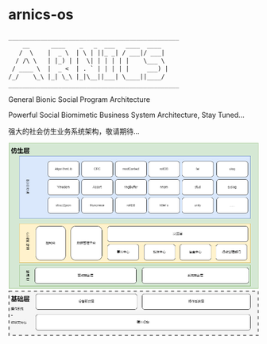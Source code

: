 # arnics-os
```
________________________________________________
    __      ____    _   _  ___   ____  ____  
   /  \    |  _ \  | \ | ||_ _| / ___|/ ___| 
  / /\ \   | |_) | |  \| | | | | |    \___ \ 
 / ____ \  |  _ <  | . ` | | | | |     ___) |
/_/    \_\ |_| \_\ |_|\__||___| \____||____/ 
________________________________________________
```
General Bionic Social Program Architecture

Powerful Social Biomimetic Business System Architecture, Stay Tuned...

强大的社会仿生业务系统架构，敬请期待...

![社会仿生模型](document/picture/arnics.png)